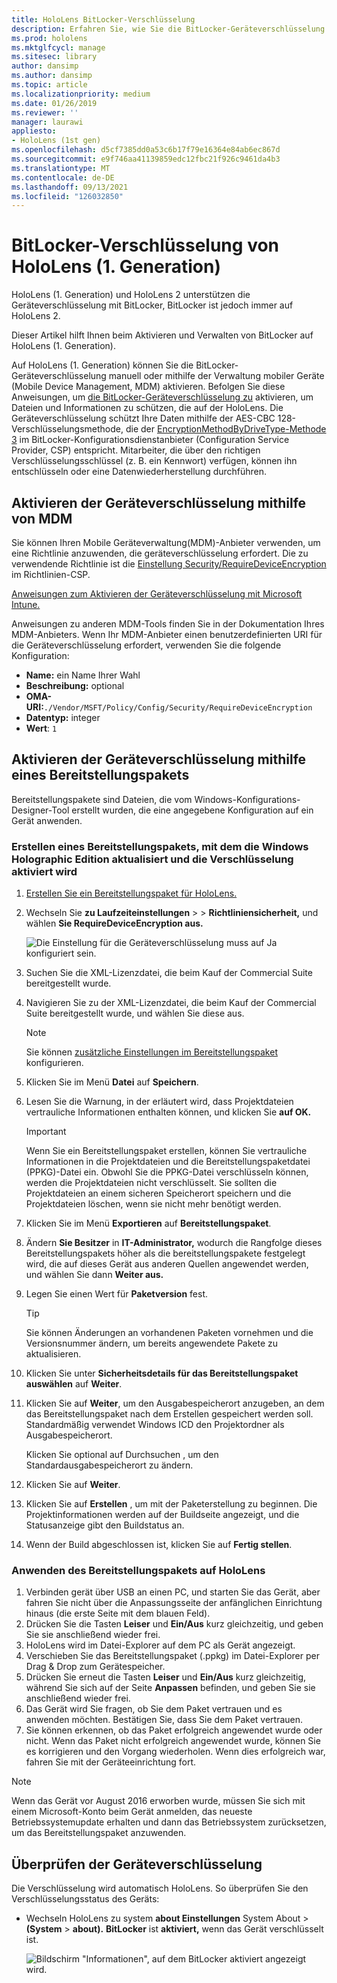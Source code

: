 ```yaml
---
title: HoloLens BitLocker-Verschlüsselung
description: Erfahren Sie, wie Sie die BitLocker-Geräteverschlüsselung aktivieren, um Dateien zu schützen, die auf HoloLens Mixed Reality-Geräten gespeichert sind.
ms.prod: hololens
ms.mktglfcycl: manage
ms.sitesec: library
author: dansimp
ms.author: dansimp
ms.topic: article
ms.localizationpriority: medium
ms.date: 01/26/2019
ms.reviewer: ''
manager: laurawi
appliesto:
- HoloLens (1st gen)
ms.openlocfilehash: d5cf7385dd0a53c6b17f79e16364e84ab6ec867d
ms.sourcegitcommit: e9f746aa41139859edc12fbc21f926c9461da4b3
ms.translationtype: MT
ms.contentlocale: de-DE
ms.lasthandoff: 09/13/2021
ms.locfileid: "126032850"
---
```

# <a name="hololens-1st-gen-bitlocker-encryption"></a>BitLocker-Verschlüsselung von HoloLens (1. Generation)

HoloLens (1. Generation) und HoloLens 2 unterstützen die Geräteverschlüsselung mit BitLocker, BitLocker ist jedoch immer auf HoloLens 2.

Dieser Artikel hilft Ihnen beim Aktivieren und Verwalten von BitLocker auf HoloLens (1. Generation).

Auf HoloLens (1. Generation) können Sie die BitLocker-Geräteverschlüsselung manuell oder mithilfe der Verwaltung mobiler Geräte (Mobile Device Management, MDM) aktivieren. Befolgen Sie diese Anweisungen, um [die BitLocker-Geräteverschlüsselung zu](/windows/security/information-protection/bitlocker/bitlocker-device-encryption-overview-windows-10#bitlocker-device-encryption) aktivieren, um Dateien und Informationen zu schützen, die auf der HoloLens. Die Geräteverschlüsselung schützt Ihre Daten mithilfe der AES-CBC 128-Verschlüsselungsmethode, die der [EncryptionMethodByDriveType-Methode 3](/windows/client-management/mdm/bitlocker-csp#encryptionmethodbydrivetype) im BitLocker-Konfigurationsdienstanbieter (Configuration Service Provider, CSP) entspricht. Mitarbeiter, die über den richtigen Verschlüsselungsschlüssel (z. B. ein Kennwort) verfügen, können ihn entschlüsseln oder eine Datenwiederherstellung durchführen.

## <a name="enable-device-encryption-using-mdm"></a>Aktivieren der Geräteverschlüsselung mithilfe von MDM

Sie können Ihren Mobile Geräteverwaltung(MDM)-Anbieter verwenden, um eine Richtlinie anzuwenden, die geräteverschlüsselung erfordert. Die zu verwendende Richtlinie ist die [Einstellung Security/RequireDeviceEncryption](/windows/client-management/mdm/policy-csp-security#security-requiredeviceencryption) im Richtlinien-CSP.

[Anweisungen zum Aktivieren der Geräteverschlüsselung mit Microsoft Intune.](/intune/compliance-policy-create-windows#windows-holographic-for-business)

Anweisungen zu anderen MDM-Tools finden Sie in der Dokumentation Ihres MDM-Anbieters. Wenn Ihr MDM-Anbieter einen benutzerdefinierten URI für die Geräteverschlüsselung erfordert, verwenden Sie die folgende Konfiguration:

- **Name:** ein Name Ihrer Wahl
- **Beschreibung:** optional
- **OMA-URI:**`./Vendor/MSFT/Policy/Config/Security/RequireDeviceEncryption`
- **Datentyp:** integer
- **Wert**: `1`

## <a name="enable-device-encryption-using-a-provisioning-package"></a>Aktivieren der Geräteverschlüsselung mithilfe eines Bereitstellungspakets

Bereitstellungspakete sind Dateien, die vom Windows-Konfigurations-Designer-Tool erstellt wurden, die eine angegebene Konfiguration auf ein Gerät anwenden. 

### <a name="create-a-provisioning-package-that-upgrades-the-windows-holographic-edition-and-enables-encryption"></a>Erstellen eines Bereitstellungspakets, mit dem die Windows Holographic Edition aktualisiert und die Verschlüsselung aktiviert wird

1. [Erstellen Sie ein Bereitstellungspaket für HoloLens.](hololens-provisioning.md)
1. Wechseln Sie **zu Laufzeiteinstellungen**  >    >  **Richtliniensicherheit,** und wählen **Sie RequireDeviceEncryption aus.**

    ![Die Einstellung für die Geräteverschlüsselung muss auf Ja konfiguriert sein.](images/device-encryption.png)

1. Suchen Sie die XML-Lizenzdatei, die beim Kauf der Commercial Suite bereitgestellt wurde.

1. Navigieren Sie zu der XML-Lizenzdatei, die beim Kauf der Commercial Suite bereitgestellt wurde, und wählen Sie diese aus.
    > [!NOTE]
    > Sie können [zusätzliche Einstellungen im Bereitstellungspaket](hololens-provisioning.md) konfigurieren.

1. Klicken Sie im Menü **Datei** auf **Speichern**. 

1. Lesen Sie die Warnung, in der erläutert wird, dass Projektdateien vertrauliche Informationen enthalten können, und klicken Sie **auf OK.**

    > [!IMPORTANT]
    > Wenn Sie ein Bereitstellungspaket erstellen, können Sie vertrauliche Informationen in die Projektdateien und die Bereitstellungspaketdatei (PPKG)-Datei ein. Obwohl Sie die PPKG-Datei verschlüsseln können, werden die Projektdateien nicht verschlüsselt. Sie sollten die Projektdateien an einem sicheren Speicherort speichern und die Projektdateien löschen, wenn sie nicht mehr benötigt werden.

1. Klicken Sie im Menü **Exportieren** auf **Bereitstellungspaket**.
1. Ändern **Sie Besitzer** in **IT-Administrator,** wodurch die Rangfolge dieses Bereitstellungspakets höher als die bereitstellungspakete festgelegt wird, die auf dieses Gerät aus anderen Quellen angewendet werden, und wählen Sie dann **Weiter aus.**
1. Legen Sie einen Wert für **Paketversion** fest.

    > [!TIP]
    > Sie können Änderungen an vorhandenen Paketen vornehmen und die Versionsnummer ändern, um bereits angewendete Pakete zu aktualisieren.

1. Klicken Sie unter **Sicherheitsdetails für das Bereitstellungspaket auswählen** auf **Weiter**.
1. Klicken Sie auf **Weiter**, um den Ausgabespeicherort anzugeben, an dem das Bereitstellungspaket nach dem Erstellen gespeichert werden soll. Standardmäßig verwendet Windows ICD den Projektordner als Ausgabespeicherort.

    Klicken Sie optional auf Durchsuchen , um den Standardausgabespeicherort zu ändern.

1. Klicken Sie auf **Weiter**.
1. Klicken Sie auf **Erstellen** , um mit der Paketerstellung zu beginnen. Die Projektinformationen werden auf der Buildseite angezeigt, und die Statusanzeige gibt den Buildstatus an.
1. Wenn der Build abgeschlossen ist, klicken Sie auf **Fertig stellen**.

### <a name="apply-the-provisioning-package-to-hololens"></a>Anwenden des Bereitstellungspakets auf HoloLens

1. Verbinden gerät über USB an einen PC, und starten Sie das  Gerät, aber fahren Sie nicht über die Anpassungsseite der anfänglichen Einrichtung hinaus (die erste Seite mit dem blauen Feld).
1. Drücken Sie die Tasten **Leiser** und **Ein/Aus** kurz gleichzeitig, und geben Sie sie anschließend wieder frei.
1. HoloLens wird im Datei-Explorer auf dem PC als Gerät angezeigt.
1. Verschieben Sie das Bereitstellungspaket (.ppkg) im Datei-Explorer per Drag & Drop zum Gerätespeicher.
1. Drücken Sie erneut die Tasten **Leiser** und **Ein/Aus** kurz gleichzeitig, während Sie sich auf der Seite **Anpassen** befinden, und geben Sie sie anschließend wieder frei.
1. Das Gerät wird Sie fragen, ob Sie dem Paket vertrauen und es anwenden möchten. Bestätigen Sie, dass Sie dem Paket vertrauen.
1. Sie können erkennen, ob das Paket erfolgreich angewendet wurde oder nicht. Wenn das Paket nicht erfolgreich angewendet wurde, können Sie es korrigieren und den Vorgang wiederholen. Wenn dies erfolgreich war, fahren Sie mit der Geräteeinrichtung fort.

> [!NOTE]
> Wenn das Gerät vor August 2016 erworben wurde, müssen Sie sich mit einem Microsoft-Konto beim Gerät anmelden, das neueste Betriebssystemupdate erhalten und dann das Betriebssystem zurücksetzen, um das Bereitstellungspaket anzuwenden.

## <a name="verify-device-encryption"></a>Überprüfen der Geräteverschlüsselung

Die Verschlüsselung wird automatisch HoloLens. So überprüfen Sie den Verschlüsselungsstatus des Geräts:

- Wechseln HoloLens zu system **about Einstellungen** System About  >  **(System**  >  **about).** **BitLocker** ist **aktiviert,** wenn das Gerät verschlüsselt ist. 

    ![Bildschirm "Informationen", auf dem BitLocker aktiviert angezeigt wird.](images/about-encryption.png)
